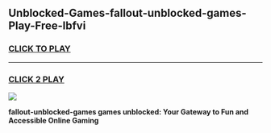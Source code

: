 
## Unblocked-Games-fallout-unblocked-games-Play-Free-lbfvi
<h3>
<a href="https://premium76.site?title=fallout-unblocked-games&ref=10A">CLICK TO PLAY</a></h3>
<hr>

<h3>
<a href="https://premium76.site?title=fallout-unblocked-games&ref=10A">CLICK 2 PLAY</a>
  
</h3>

<a href="https://premium76.site?title=fallout-unblocked-games&ref=10A"><img src="https://clearcache.store/games.png"></a>


**fallout-unblocked-games games unblocked: Your Gateway to Fun and Accessible Online Gaming**
